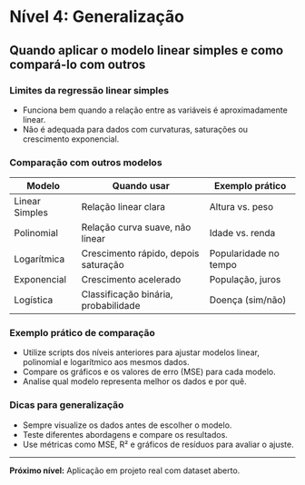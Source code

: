 # Nível 4: Generalização

## Quando aplicar o modelo linear simples e como compará-lo com outros

### Limites da regressão linear simples
- Funciona bem quando a relação entre as variáveis é aproximadamente linear.
- Não é adequada para dados com curvaturas, saturações ou crescimento exponencial.

### Comparação com outros modelos

| Modelo              | Quando usar                                      | Exemplo prático           |
|---------------------|--------------------------------------------------|---------------------------|
| Linear Simples      | Relação linear clara                             | Altura vs. peso           |
| Polinomial          | Relação curva suave, não linear                  | Idade vs. renda           |
| Logarítmica         | Crescimento rápido, depois saturação             | Popularidade no tempo     |
| Exponencial         | Crescimento acelerado                            | População, juros          |
| Logística           | Classificação binária, probabilidade             | Doença (sim/não)          |

### Exemplo prático de comparação

- Utilize scripts dos níveis anteriores para ajustar modelos linear, polinomial e logarítmico aos mesmos dados.
- Compare os gráficos e os valores de erro (MSE) para cada modelo.
- Analise qual modelo representa melhor os dados e por quê.

### Dicas para generalização
- Sempre visualize os dados antes de escolher o modelo.
- Teste diferentes abordagens e compare os resultados.
- Use métricas como MSE, R² e gráficos de resíduos para avaliar o ajuste.

---

**Próximo nível:** Aplicação em projeto real com dataset aberto.
